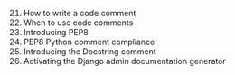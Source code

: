 21. How to write a code comment
22. When to use code comments
23. Introducing PEP8
24. PEP8 Python comment compliance
25. Introducing the Docstring comment
26. Activating the Django admin documentation generator